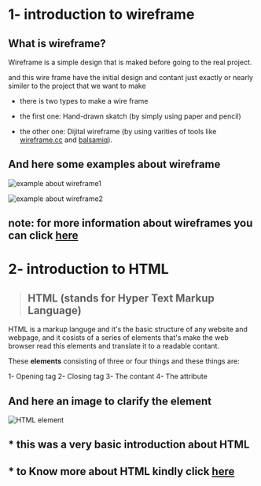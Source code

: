 # 1- introduction to wireframe

## What is wireframe?

Wireframe is a simple design that is maked before going to the real project.

and this wire frame have the initial design and contant just exactly or nearly similer to the project that we want to make

- there is two types to make a wire frame

- the first one: Hand-drawn skatch (by simply using paper and pencil)
- the other one: Dijital wireframe (by using varities of tools like [wireframe.cc][1] and [balsamiq][2]).

## **And here some examples about wireframe**

![example about wireframe1](https://www.softwaretestinghelp.com/wp-content/qa/uploads/2015/12/wireframe-example-1.jpg)

![example about wireframe2](https://dpbnri2zg3lc2.cloudfront.net/en/wp-content/uploads/old-blog-uploads/versions/samuel-student-wireframe---x----972-715x---.png)

## note: for more information about wireframes you can click [here](https://careerfoundry.com/en/blog/ux-design/how-to-create-your-first-wireframe/)

# 2- introduction to HTML

> ## HTML (stands for Hyper Text Markup Language)

HTML is a markup languge and it's the basic structure of any website and webpage, and it cosists of a series of elements that's make the web browser read this elements and translate it to a readable contant.

These **elements** consisting of three or four things and these things are:

1- Opening tag
2- Closing tag
3- The contant
4- The attribute

## And here an image to clarify the element

![HTML element](https://encrypted-tbn0.gstatic.com/images?q=tbn:ANd9GcTzZiMNIJLx3fYstQhMZgtHqe3b8TdlHPUl8JkXQ6uxswel7hxwM7e1VwEe-uRSaUVkfQ&usqp=CAU)

## \* this was a very basic introduction about HTML

## \* to Know more about HTML kindly click [here](https://developer.mozilla.org/en-US/docs/Learn/Getting_started_with_the_web/HTML_basics)

[1]: <https://wireframe.cc/>
[2]: <https://balsamiq.com/>
